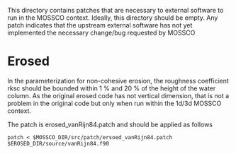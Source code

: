 This directory contains patches that are necessary to external
software to run in the MOSSCO context.  Ideally, this directory
should be empty. Any patch indicates that the upstream external software
has not yet implemented the necessary change/bug requested by 
MOSSCO

# Erosed
In the parameterization for non-cohesive erosion, the roughness coefficient rksc
should be bounded within 1 % and 20 % of the height of the water column. As the
original erosed code has not vertical dimension, that is not a problem in the original
code but only when run within the 1d/3d MOSSCO context.  

The patch is erosed_vanRijn84.patch and should be applied as follows

	patch < $MOSSCO_DIR/src/patch/ersoed_vanRijn84.patch $EROSED_DIR/source/vanRijn84.f90
 


